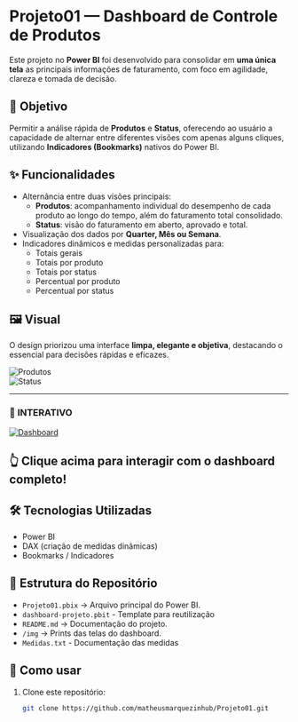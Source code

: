 # Projeto01 — Dashboard de Controle de Produtos

Este projeto no **Power BI** foi desenvolvido para consolidar em **uma única tela** as principais informações de faturamento, com foco em agilidade, clareza e tomada de decisão.  

## 🎯 Objetivo
Permitir a análise rápida de **Produtos** e **Status**, oferecendo ao usuário a capacidade de alternar entre diferentes visões com apenas alguns cliques, utilizando **Indicadores (Bookmarks)** nativos do Power BI.

## ✨ Funcionalidades
- Alternância entre duas visões principais:
  - **Produtos**: acompanhamento individual do desempenho de cada produto ao longo do tempo, além do faturamento total consolidado.
  - **Status**: visão do faturamento em aberto, aprovado e total.
- Visualização dos dados por **Quarter, Mês ou Semana**.  
- Indicadores dinâmicos e medidas personalizadas para:
  - Totais gerais
  - Totais por produto
  - Totais por status
  - Percentual por produto
  - Percentual por status  

## 🖼️ Visual
O design priorizou uma interface **limpa, elegante e objetiva**, destacando o essencial para decisões rápidas e eficazes.

![Produtos](https://imgur.com/mbCOq9w.png)  
![Status](https://imgur.com/rWBhCVs.png)  

---

### 🎯 **INTERATIVO**
[![Dashboard](https://img.shields.io/badge/🔴%20LIVE-Dashboard%20Power%20BI-brightgreen?style=for-the-badge)](https://app.powerbi.com/view?r=eyJrIjoiMmJiMjI5ODktMjQxNi00Yzc3LWI0OTYtYjg1NjI0YzliZWRiIiwidCI6IjA0NWZiZjVjLTBjMzItNDdhMy1hYWI2LThlZjE3MGVlODY5MSJ9)

**👆 Clique acima para interagir com o dashboard completo!**
---

## 🛠️ Tecnologias Utilizadas
- Power BI
- DAX (criação de medidas dinâmicas)
- Bookmarks / Indicadores

## 📂 Estrutura do Repositório
- `Projeto01.pbix` → Arquivo principal do Power BI.  
- `dashboard-projeto.pbit` - Template para reutilização
- `README.md` → Documentação do projeto.  
- `/img` → Prints das telas do dashboard. 
- `Medidas.txt` - Documentação das medidas

## 🚀 Como usar
1. Clone este repositório:  
   ```bash
   git clone https://github.com/matheusmarquezinhub/Projeto01.git
